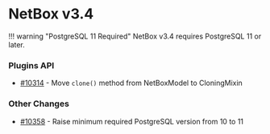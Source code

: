 # NetBox v3.4

!!! warning "PostgreSQL 11 Required"
    NetBox v3.4 requires PostgreSQL 11 or later.

### Plugins API

* [#10314](https://github.com/netbox-community/netbox/issues/10314) - Move `clone()` method from NetBoxModel to CloningMixin

### Other Changes

* [#10358](https://github.com/netbox-community/netbox/issues/10358) - Raise minimum required PostgreSQL version from 10 to 11
